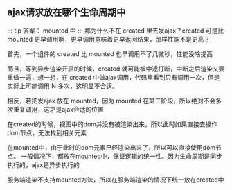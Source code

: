 ## ajax请求放在哪个生命周期中

::: tip
  答案： mounted 中
::: 
那为什么不在 created 里去发ajax？created 可是比 mounted 更早调用啊，更早调用意味着更早返回结果，那样性能不是更高？

首先，一个组件的 created 比 mounted 也早调用不了几微秒，性能没啥提高

而且，等到异步渲染开启的时候，created 就可能被中途打断，中断之后渲染又要重做一遍，想一想，在 created 中做ajax调用，代码里看到只有调用一次，但是实际上可能调用 N 多次，这明显不合适。

相反，若把发ajax 放在 mounted，因为 mounted 在第二阶段，所以绝对不会多次重复调用，这才是ajax合适的位置

在created的时候，视图中的dom并没有被渲染出来，所以此时如果直接去操作dom节点，无法找到相关元素

在mounted中，由于此时的dom元素已经渲染出来了，所以可以直接使用dom节点。
一般情况下，都放在mounted中，保证逻辑的统一性。因为生命周期是同步执行的，ajax是异步执行的

服务端渲染不支持mounted方法，所以在服务端渲染的情况下统一放在created中